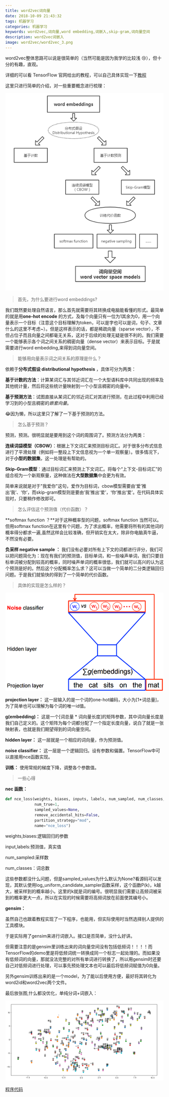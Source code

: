 ```yaml
---
title: word2vec词向量
date: 2018-10-09 21:43:32
tags: 机器学习
categories: 机器学习
keywords: word2vec,词向量,word embedding,词嵌入,skip-gram,词向量空间
description: word2vec词嵌入
image: word2vec/word2vec_3.png
---
```


​word2vec整体思路可以说是很简单的（当然可能是因为我学的比较浅 😢），但十分的有趣，直观。

详细的可以看 TensorFlow 官网给出的教程，可以自己具体实现一下[教程](http://www.tensorfly.cn/tfdoc/tutorials/word2vec.html)

这里只进行简单的介绍，对一些重要概念进行梳理：

![word2vec](word2vec/word2vec_1.png)

> 首先，为什么要进行word embeddings?

我们既然要处理自然语言，那么首先就需要将其转换成电脑能看懂的形式。最简单的就是用**one-hot encode** 的方式，及每个向量只有一位为1其余为0，用一个向量表示一个目标（注意这个目标理解为token，可以是字也可以是词，句子、文章什么的这里不考虑~）。但是这样表示的话，都是稀疏向量（sparse vector），不但占位子而且向量之间都毫无关系，这对于后续的处理无疑是很不利的。我们需要一个能够表示各个词之间关系的稠密向量（dense vector）来表示目标。于是就需要进行word embedding,来得到词向量空间。



> 能够用向量表示词之间关系的原理是什么？

依赖于**分布式假设 distributional hypothesis** ，具体可分为两类：

**基于计数的方法**：计算某词汇与其邻近词汇在一个大型语料库中共同出现的频率及其他统计量，然后将这些统计量映射到一个小型且稠密的向量中。

**基于预测方法**：试图直接从某词汇的邻近词汇对其进行预测，在此过程中利用已经学习到的小型且稠密的*嵌套向量*。

😂因为懒，所以这里只了解了一下基于预测的方法。



> 怎么基于预测？

预测，预测。很明显就是要用到这个词的周围词了。预测方法分为两类：

**连续词袋模型（CBOW）**：根据上下文词汇来预测目标词汇。对于很多分布式信息进行了平滑处理（例如将一整段上下文信息视为一个单一观察量）。很多情况下，对于**小型的数据集**，这一处理是有帮助的。

**Skip-Gram模型**：通过目标词汇来预测上下文词汇。将每个“上下文-目标词汇”的组合视为一个新观察量，这种做法在**大型数据集**中会更为有效。

简单来说就是对于"我爱你"这句，爱作为目标词，cbow模型需要由‘爱’推出‘我’、‘你’，而skip-gram模型则是要由‘我’推出‘爱’，‘你’推出‘爱’。在代码具体实现时，只要稍作修改即可。



> 怎么评估这个预测值（代价函数）？

**softmax function ？**对于这种概率型的问题，softmax function 当然可以。但用softmax function在这里有个问题，为了求出概率，他需要将所有的其他词的概率得分都求一遍,虽然这样会比较准确，但开销实在太大，除非你电脑真牛逼，不然没有必要。

**负采样 negative sample ：** 我们没有必要对所有上下文的词都进行评分，我们可以把问题简化为：现在有我们的预测值，目标单词，和一些噪声单词，我们只要目标单词被分配到较高的概率，同时噪声单词的概率很低，我们就可以高兴的认为这个预测是好的。然后这个分配概率怎么求？这可以当做一个简单的二分类逻辑回归问题。于是我们就愉快的得到了一个简单的代价函数。



> 具体的实现是怎么样的？

![img](word2vec/word2vec_2.png)



**projection layer：** 这一层输入的是一个词的one-hot编码，大小为[1*词总量]，为了简单也可以理解为每个词的唯一id值。

**g(embedding)：** 这是一个[词总量 * 词向量长度]的矩阵参数，其中词向量长度是我们自己定义的。这个矩阵为每个词都分配了一个指定长度向量，说白了就是一张映射表，也就是我们期望得到的词向量空间。

**hidden layer：** 这一层就是一个相应的词向量，作为预测值。

**noise classifier：** 这一层是一个逻辑回归。设有参数和偏置。TensorFlow中可以直接用nce函数实现。

**训练：** 使用常规的梯度下降，调整各个参数值。



> 一些心得

**nec 函数：** 

```python
def nce_loss(weights, biases, inputs, labels, num_sampled, num_classes,
             num_true=1,
             sampled_values=None,
             remove_accidental_hits=False,
             partition_strategy="mod",
             name="nce_loss")
```

weights,biases:逻辑回归的参数

input,labels:预测值，真实值

num_sampled:采样数

num_classes：词总数

这些参数都没什么问题，但是sampled_values为什么默认为None?看源码可以发现，其默认使用log_uniform_candidate_sampler函数采样，这个函数P(k)，k越大，被采样到的概率越小。这里的k就是词的编号。很明显我们需要让高频词被采到的概率更大一点，所以在实现的时候需要将高频词放在前面使其编号小。



**gensim：**

虽然自己也跟着教程实现了一下程序，也能用，但实际使用时当然选择别人提供的工具模块。

于是实际用了gensim来进行词嵌入。接口是否简单，没什么好讲。

但需要注意的是gensim里训练出来的词向量空间没有包括低频词！！！！而TensorFlow的demo里是将低频词统一转换成同一个标志一起处理的。而如果没有低频词的向量，那就没法完整的对所有单词进行转换了，所以用gensim时还要自己对低频词进行处理，可以事先预处理文本也可以最后将低频词赋值为0向量。

另外gensim训练出来的是一个model，为了能以后使用方便，最好将其转化为word2id和word2vec两个文件。



最后放张图,什么都没优化，单纯分词+词嵌入：

![img](word2vec/word2vec_3.png)



[程序代码](https://github.com/cenleiding/learning-Machine-Learning/tree/master/gensim_w2v)

